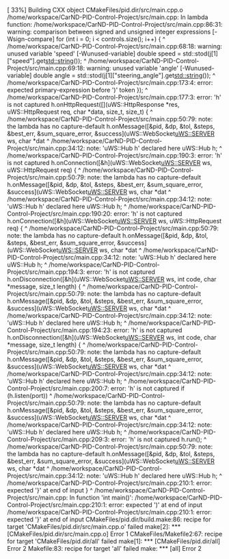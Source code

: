 [ 33%] Building CXX object CMakeFiles/pid.dir/src/main.cpp.o
/home/workspace/CarND-PID-Control-Project/src/main.cpp: In lambda function:
/home/workspace/CarND-PID-Control-Project/src/main.cpp:86:31: warning: comparison between signed and unsigned integer expressions [-Wsign-compare]
             for (int i = 0; i < controls.size(); i++) {
                               ^
/home/workspace/CarND-PID-Control-Project/src/main.cpp:68:18: warning: unused variable 'speed' [-Wunused-variable]
           double speed = std::stod(j[1]["speed"].get<std::string>());
                  ^
/home/workspace/CarND-PID-Control-Project/src/main.cpp:69:18: warning: unused variable 'angle' [-Wunused-variable]
           double angle = std::stod(j[1]["steering_angle"].get<std::string>());
                  ^
/home/workspace/CarND-PID-Control-Project/src/main.cpp:173:4: error: expected primary-expression before ')' token
   });
    ^
/home/workspace/CarND-PID-Control-Project/src/main.cpp:177:3: error: 'h' is not captured
   h.onHttpRequest([](uWS::HttpResponse *res, uWS::HttpRequest req, char *data, size_t, size_t) {
   ^
/home/workspace/CarND-PID-Control-Project/src/main.cpp:50:79: note: the lambda has no capture-default
   h.onMessage([&pid, &dp, &tol, &steps, &best_err, &sum_square_error, &success](uWS::WebSocket<uWS::SERVER> ws, char *dat
                                                                               ^
/home/workspace/CarND-PID-Control-Project/src/main.cpp:34:12: note: 'uWS::Hub h' declared here
   uWS::Hub h;
            ^
/home/workspace/CarND-PID-Control-Project/src/main.cpp:190:3: error: 'h' is not captured
   h.onConnection([&h](uWS::WebSocket<uWS::SERVER> ws, uWS::HttpRequest req) {
   ^
/home/workspace/CarND-PID-Control-Project/src/main.cpp:50:79: note: the lambda has no capture-default
   h.onMessage([&pid, &dp, &tol, &steps, &best_err, &sum_square_error, &success](uWS::WebSocket<uWS::SERVER> ws, char *dat
                                                                               ^
/home/workspace/CarND-PID-Control-Project/src/main.cpp:34:12: note: 'uWS::Hub h' declared here
   uWS::Hub h;
            ^
/home/workspace/CarND-PID-Control-Project/src/main.cpp:190:20: error: 'h' is not captured
   h.onConnection([&h](uWS::WebSocket<uWS::SERVER> ws, uWS::HttpRequest req) {
                    ^
/home/workspace/CarND-PID-Control-Project/src/main.cpp:50:79: note: the lambda has no capture-default
   h.onMessage([&pid, &dp, &tol, &steps, &best_err, &sum_square_error, &success](uWS::WebSocket<uWS::SERVER> ws, char *dat
                                                                               ^
/home/workspace/CarND-PID-Control-Project/src/main.cpp:34:12: note: 'uWS::Hub h' declared here
   uWS::Hub h;
            ^
/home/workspace/CarND-PID-Control-Project/src/main.cpp:194:3: error: 'h' is not captured
   h.onDisconnection([&h](uWS::WebSocket<uWS::SERVER> ws, int code, char *message, size_t length) {
   ^
/home/workspace/CarND-PID-Control-Project/src/main.cpp:50:79: note: the lambda has no capture-default
   h.onMessage([&pid, &dp, &tol, &steps, &best_err, &sum_square_error, &success](uWS::WebSocket<uWS::SERVER> ws, char *dat
                                                                               ^
/home/workspace/CarND-PID-Control-Project/src/main.cpp:34:12: note: 'uWS::Hub h' declared here
   uWS::Hub h;
            ^
/home/workspace/CarND-PID-Control-Project/src/main.cpp:194:23: error: 'h' is not captured
   h.onDisconnection([&h](uWS::WebSocket<uWS::SERVER> ws, int code, char *message, size_t length) {
                       ^
/home/workspace/CarND-PID-Control-Project/src/main.cpp:50:79: note: the lambda has no capture-default
   h.onMessage([&pid, &dp, &tol, &steps, &best_err, &sum_square_error, &success](uWS::WebSocket<uWS::SERVER> ws, char *dat
                                                                               ^
/home/workspace/CarND-PID-Control-Project/src/main.cpp:34:12: note: 'uWS::Hub h' declared here
   uWS::Hub h;
            ^
/home/workspace/CarND-PID-Control-Project/src/main.cpp:200:7: error: 'h' is not captured
   if (h.listen(port))
       ^
/home/workspace/CarND-PID-Control-Project/src/main.cpp:50:79: note: the lambda has no capture-default
   h.onMessage([&pid, &dp, &tol, &steps, &best_err, &sum_square_error, &success](uWS::WebSocket<uWS::SERVER> ws, char *dat
                                                                               ^
/home/workspace/CarND-PID-Control-Project/src/main.cpp:34:12: note: 'uWS::Hub h' declared here
   uWS::Hub h;
            ^
/home/workspace/CarND-PID-Control-Project/src/main.cpp:209:3: error: 'h' is not captured
   h.run();
   ^
/home/workspace/CarND-PID-Control-Project/src/main.cpp:50:79: note: the lambda has no capture-default
   h.onMessage([&pid, &dp, &tol, &steps, &best_err, &sum_square_error, &success](uWS::WebSocket<uWS::SERVER> ws, char *dat
                                                                               ^
/home/workspace/CarND-PID-Control-Project/src/main.cpp:34:12: note: 'uWS::Hub h' declared here
   uWS::Hub h;
            ^
/home/workspace/CarND-PID-Control-Project/src/main.cpp:210:1: error: expected '}' at end of input
 }
 ^
/home/workspace/CarND-PID-Control-Project/src/main.cpp: In function 'int main()':
/home/workspace/CarND-PID-Control-Project/src/main.cpp:210:1: error: expected ')' at end of input
/home/workspace/CarND-PID-Control-Project/src/main.cpp:210:1: error: expected '}' at end of input
CMakeFiles/pid.dir/build.make:86: recipe for target 'CMakeFiles/pid.dir/src/main.cpp.o' failed
make[2]: *** [CMakeFiles/pid.dir/src/main.cpp.o] Error 1
CMakeFiles/Makefile2:67: recipe for target 'CMakeFiles/pid.dir/all' failed
make[1]: *** [CMakeFiles/pid.dir/all] Error 2
Makefile:83: recipe for target 'all' failed
make: *** [all] Error 2
